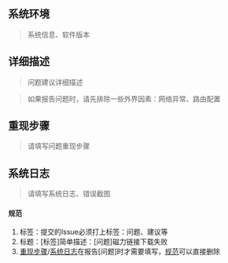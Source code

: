 ## 系统环境

> 系统信息、软件版本

## 详细描述

> 问题建议详细描述

> 如果报告问题时，请先排除一些外界因素：网络异常、路由配置

## 重现步骤 ##

> 请填写问题重现步骤

## 系统日志 ##

> 请填写系统日志、错误截图

#### 规范 ####

1. 标签：提交的Issue必须打上标签：问题、建议等
2. 标题：[标签]简单描述：[问题]磁力链接下载失败
3. [重现步骤](#重现步骤)/[系统日志](#系统日志)在报告[问题]时才需要填写，[规范](#规范)可以直接删除